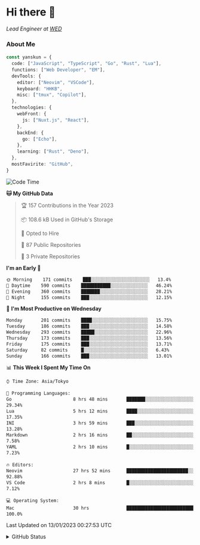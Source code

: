 # Hi there&nbsp;:wave:

_Lead Engineer at [WED](https://github.com/wedinc)_

### About Me

```ts
const yanskun = {
  code: ["JavaScript", "TypeScript", "Go", "Rust", "Lua"],
  functions: ["Web Developer", "EM"],
  devTools: {
    editor: ["Neovim", "VSCode"],
    keyboard: "HHKB",
    misc: ["tmux", "Copilot"],
  },
  technologies: {
    webFront: {
      js: ["Nuxt.js", "React"],
    },
    backEnd: {
      go: ["Echo"],
    },
    learning: ["Rust", "Deno"],
  },
  mostFavirite: "GitHub",
}
```

<!--START_SECTION:waka-->
![Code Time](http://img.shields.io/badge/Code%20Time-102%20hrs%2024%20mins-blue)

**🐱 My GitHub Data** 

> 🏆 157 Contributions in the Year 2023
 > 
> 📦 108.6 kB Used in GitHub's Storage 
 > 
> 💼 Opted to Hire
 > 
> 📜 87 Public Repositories 
 > 
> 🔑 3 Private Repositories  
 > 
**I'm an Early 🐤** 

```text
🌞 Morning    171 commits    ███░░░░░░░░░░░░░░░░░░░░░░   13.4% 
🌆 Daytime    590 commits    ███████████░░░░░░░░░░░░░░   46.24% 
🌃 Evening    360 commits    ███████░░░░░░░░░░░░░░░░░░   28.21% 
🌙 Night      155 commits    ███░░░░░░░░░░░░░░░░░░░░░░   12.15%

```
📅 **I'm Most Productive on Wednesday** 

```text
Monday       201 commits    ████░░░░░░░░░░░░░░░░░░░░░   15.75% 
Tuesday      186 commits    ███░░░░░░░░░░░░░░░░░░░░░░   14.58% 
Wednesday    293 commits    █████░░░░░░░░░░░░░░░░░░░░   22.96% 
Thursday     173 commits    ███░░░░░░░░░░░░░░░░░░░░░░   13.56% 
Friday       175 commits    ███░░░░░░░░░░░░░░░░░░░░░░   13.71% 
Saturday     82 commits     █░░░░░░░░░░░░░░░░░░░░░░░░   6.43% 
Sunday       166 commits    ███░░░░░░░░░░░░░░░░░░░░░░   13.01%

```


📊 **This Week I Spent My Time On** 

```text
⌚︎ Time Zone: Asia/Tokyo

💬 Programming Languages: 
Go                       8 hrs 48 mins       ███████░░░░░░░░░░░░░░░░░░   29.34% 
Lua                      5 hrs 12 mins       ████░░░░░░░░░░░░░░░░░░░░░   17.35% 
INI                      3 hrs 59 mins       ███░░░░░░░░░░░░░░░░░░░░░░   13.28% 
Markdown                 2 hrs 16 mins       ██░░░░░░░░░░░░░░░░░░░░░░░   7.58% 
YAML                     2 hrs 10 mins       █░░░░░░░░░░░░░░░░░░░░░░░░   7.23%

🔥 Editors: 
Neovim                   27 hrs 52 mins      ███████████████████████░░   92.88% 
VS Code                  2 hrs 8 mins        █░░░░░░░░░░░░░░░░░░░░░░░░   7.12%

💻 Operating System: 
Mac                      30 hrs              █████████████████████████   100.0%

```


 Last Updated on 13/01/2023 00:27:53 UTC
<!--END_SECTION:waka-->

<details>
<summary>GitHub Status</summary>
<picture>
  <source media="(prefers-color-scheme: dark)" srcset="https://raw.githubusercontent.com/yanskun/yanskun/master/profile-summary-card-output/nord_dark/0-profile-details.svg">
 <img src="https://raw.githubusercontent.com/yanskun/yanskun/master/profile-summary-card-output/default/0-profile-details.svg">
</picture>
<br>
<picture>
  <source media="(prefers-color-scheme: dark)" srcset="https://raw.githubusercontent.com/yanskun/yanskun/master/profile-summary-card-output/nord_dark/1-repos-per-language.svg">
 <img src="https://raw.githubusercontent.com/yanskun/yanskun/master/profile-summary-card-output/default/1-repos-per-language.svg">
</picture>
<picture>
  <source media="(prefers-color-scheme: dark)" srcset="https://raw.githubusercontent.com/yanskun/yanskun/master/profile-summary-card-output/nord_dark/2-most-commit-language.svg">
 <img src="https://raw.githubusercontent.com/yanskun/yanskun/master/profile-summary-card-output/default/2-most-commit-language.svg">
</picture>
<br>
<picture>
  <source media="(prefers-color-scheme: dark)" srcset="https://raw.githubusercontent.com/yanskun/yanskun/master/profile-summary-card-output/nord_dark/3-stats.svg">
 <img src="https://raw.githubusercontent.com/yanskun/yanskun/master/profile-summary-card-output/default/3-stats.svg">
</picture>
<picture>
  <source media="(prefers-color-scheme: dark)" srcset="https://raw.githubusercontent.com/yanskun/yanskun/master/profile-summary-card-output/nord_dark/4-productive-time.svg">
 <img src="https://raw.githubusercontent.com/yanskun/yanskun/master/profile-summary-card-output/default/4-productive-time.svg">
</picture>
</details>
